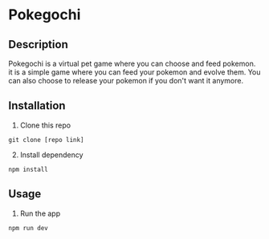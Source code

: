 # Pokegochi

## Description

Pokegochi is a virtual pet game where you can choose and feed pokemon. it is a simple game where you can feed your pokemon and evolve them. You can also choose to release your pokemon if you don't want it anymore.

## Installation

1. Clone this repo

```
git clone [repo link]
```

2. Install dependency

```
npm install
```

## Usage

1. Run the app

```
npm run dev
```
